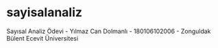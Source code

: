 # sayisalanaliz
Sayısal Analiz Ödevi - Yılmaz Can Dolmanlı - 180106102006 -
Zonguldak Bülent Ecevit Üniversitesi
